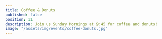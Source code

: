 ```yaml
---
title: Coffee & Donuts
published: false
position: 11
description: Join us Sunday Mornings at 9:45 for coffee and donuts!
image: "/assets/img/events/coffee-donuts.jpg"
---
```


